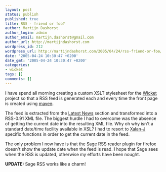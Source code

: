 ```yaml
---
layout: post
status: publish
published: true
title: RSS - friend or foo?
author: Martijn Dashorst
author_login: admin
author_email: martijn.dashorst@gmail.com
author_url: http://martijndashorst.com
wordpress_id: 212
wordpress_url: http://martijndashorst.com/2005/04/24/rss-friend-or-foo/
date: '2005-04-24 10:30:47 +0200'
date_gmt: '2005-04-24 10:30:47 +0200'
categories:
- wicket
tags: []
comments: []
---
```

<p>
I have spend all morning creating a custom XSLT stylesheet for the <a href="http://wicket.sourceforge.net">Wicket</a> project so that a RSS feed is generated each and every time the front page is created using <a href="http://maven.apache.org">maven</a>.</p>
<p>
The feed is extracted from the <a href="http://wicket.sourceforge.net/index.html#Latest_News">Latest News</a> section and transformed into a RSS-0.91 XML file. The biggest hurdle I had to overcome was the absence of getting the current date into the resulting XML file. Why oh why isn't a standard date/time facility available in XSL? I had to resort to <a href="http://xml.apache.org/xalan-j">Xalan-J</a> specific functions in order to get the current date in the feed.</p>
<p>
The only problem I now have is that the Sage RSS reader plugin for firefox doesn't show the update date when the feed is read. I hope that Sage sees when the RSS is updated, otherwise my efforts have been nought.</p>
<p>
<strong>UPDATE:</strong> Sage RSS works like a charm!</p>
